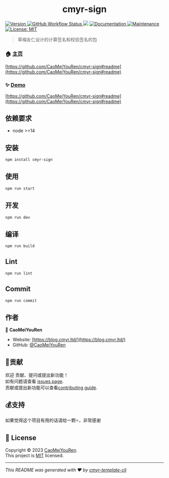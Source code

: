 <h1 align="center">cmyr-sign </h1>
<p>
  <a href="https://www.npmjs.com/package/cmyr-sign" target="_blank">
    <img alt="Version" src="https://img.shields.io/npm/v/cmyr-sign.svg">
  </a>
  <a href="https://github.com/CaoMeiYouRen/cmyr-sign/actions?query=workflow%3ARelease" target="_blank">
    <img alt="GitHub Workflow Status" src="https://img.shields.io/github/actions/workflow/status/CaoMeiYouRen/cmyr-sign/release.yml?branch=master">
  </a>
  <img src="https://img.shields.io/badge/node-%3E%3D14-blue.svg" />
  <a href="https://github.com/CaoMeiYouRen/cmyr-sign#readme" target="_blank">
    <img alt="Documentation" src="https://img.shields.io/badge/documentation-yes-brightgreen.svg" />
  </a>
  <a href="https://github.com/CaoMeiYouRen/cmyr-sign/graphs/commit-activity" target="_blank">
    <img alt="Maintenance" src="https://img.shields.io/badge/Maintained%3F-yes-green.svg" />
  </a>
  <a href="https://github.com/CaoMeiYouRen/cmyr-sign/blob/master/LICENSE" target="_blank">
    <img alt="License: MIT" src="https://img.shields.io/badge/License-MIT-yellow.svg" />
  </a>
</p>


> 草梅友仁设计的计算签名和校验签名的包

### 🏠 [主页](https://github.com/CaoMeiYouRen/cmyr-sign#readme)

[https://github.com/CaoMeiYouRen/cmyr-sign#readme](https://github.com/CaoMeiYouRen/cmyr-sign#readme)


### ✨ [Demo](https://github.com/CaoMeiYouRen/cmyr-sign#readme)

[https://github.com/CaoMeiYouRen/cmyr-sign#readme](https://github.com/CaoMeiYouRen/cmyr-sign#readme)


## 依赖要求


- node >=14

## 安装

```sh
npm install cmyr-sign
```

## 使用

```sh
npm run start
```

## 开发

```sh
npm run dev
```

## 编译

```sh
npm run build
```

## Lint

```sh
npm run lint
```

## Commit

```sh
npm run commit
```


## 作者


👤 **CaoMeiYouRen**

* Website: [https://blog.cmyr.ltd/](https://blog.cmyr.ltd/)
* GitHub: [@CaoMeiYouRen](https://github.com/CaoMeiYouRen)


## 🤝贡献

欢迎 贡献、提问或提出新功能！<br />如有问题请查看 [issues page](https://github.com/CaoMeiYouRen/cmyr-sign/issues). <br/>贡献或提出新功能可以查看[contributing guide](https://github.com/CaoMeiYouRen/cmyr-sign/blob/master/CONTRIBUTING.md).

## 💰支持

如果觉得这个项目有用的话请给一颗⭐️，非常感谢

## 📝 License

Copyright © 2023 [CaoMeiYouRen](https://github.com/CaoMeiYouRen).<br />
This project is [MIT](https://github.com/CaoMeiYouRen/cmyr-sign/blob/master/LICENSE) licensed.

***
_This README was generated with ❤️ by [cmyr-template-cli](https://github.com/CaoMeiYouRen/cmyr-template-cli)_
